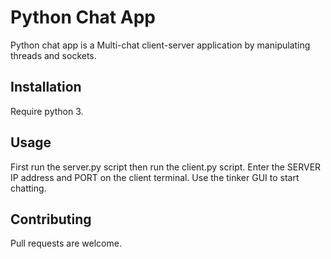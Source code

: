 # Python Chat App

Python chat app is a Multi-chat client-server application by manipulating threads and sockets.

## Installation

Require python 3.

## Usage

First run the server.py script then run the client.py script.
Enter the SERVER IP address and PORT on the client terminal.
Use the tinker GUI to start chatting.

## Contributing
Pull requests are welcome. 


